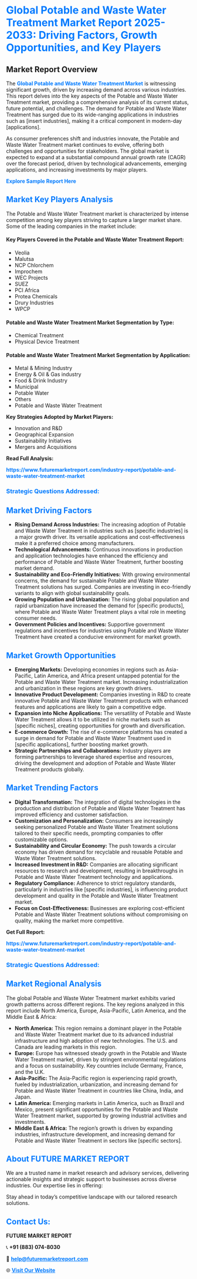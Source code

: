 <h1 style="color: #007BFF;">Global Potable and Waste Water Treatment Market Report 2025-2033: Driving Factors, Growth Opportunities, and Key Players</h1>

<section id="overview">
<h2>Market Report Overview</h2>
<p>The <a href="https://www.futuremarketreport.com/industry-report/potable-and-waste-water-treatment-market" style="color: #007BFF; text-decoration: none;"><strong>Global Potable and Waste Water Treatment Market</strong></a> is witnessing significant growth, driven by increasing demand across various industries. This report delves into the key aspects of the Potable and Waste Water Treatment market, providing a comprehensive analysis of its current status, future potential, and challenges. The demand for Potable and Waste Water Treatment has surged due to its wide-ranging applications in industries such as [insert industries], making it a critical component in modern-day [applications].</p>
<p>As consumer preferences shift and industries innovate, the Potable and Waste Water Treatment market continues to evolve, offering both challenges and opportunities for stakeholders. The global market is expected to expand at a substantial compound annual growth rate (CAGR) over the forecast period, driven by technological advancements, emerging applications, and increasing investments by major players.</p>
</section>

<section id="overview">
<p><a href="https://www.futuremarketreport.com/request-sample/reportId=122042" style="color: #007BFF; text-decoration: none;"><strong>Explore Sample Report Here</strong></a></p>
</section>

<section id="key-players">
<h2 style="color: #007BFF;">Market Key Players Analysis</h2>
<p>The Potable and Waste Water Treatment market is characterized by intense competition among key players striving to capture a larger market share. Some of the leading companies in the market include:</p>
<h4>Key Players Covered in the Potable and Waste Water Treatment Report:</h4>
<ul><li>Veolia</li><li>Malutsa</li><li>NCP Chlorchem</li><li>Improchem</li><li>WEC Projects</li><li>SUEZ</li><li>PCI Africa</li><li>Protea Chemicals</li><li>Drury Industries</li><li>WPCP</li></ul>
<h4>Potable and Waste Water Treatment Market Segmentation by Type:</h4>
<ul><li>Chemical Treatment</li><li>Physical Device Treatment</li></ul>

<h4>Potable and Waste Water Treatment Market Segmentation by Application:</h4>
<ul><li>Metal &amp; Mining Industry</li><li>Energy &amp; Oil &amp; Gas industry</li><li>Food &amp; Drink Industry</li><li>Municipal</li><li>Potable Water</li><li>Others</li><li>Potable and Waste Water Treatment</li></ul>
<p><strong>Key Strategies Adopted by Market Players:</strong></p>
<ul>
<li>Innovation and R&D</li>
<li>Geographical Expansion</li>
<li>Sustainability Initiatives</li>
<li>Mergers and Acquisitions</li>
</ul>
</section>

<section>
<p><strong>Read Full Analysis: </strong></p><a href="https://www.futuremarketreport.com/industry-report/potable-and-waste-water-treatment-market" style="color: #007BFF; text-decoration: none;"><strong>https://www.futuremarketreport.com/industry-report/potable-and-waste-water-treatment-market</strong></a>
<h3 style="color: #007BFF;">Strategic Questions Addressed:</h3>
</section>

<section id="driving-factors">
<h2 style="color: #007BFF;">Market Driving Factors</h2>
<ul>
<li><strong>Rising Demand Across Industries:</strong> The increasing adoption of Potable and Waste Water Treatment in industries such as [specific industries] is a major growth driver. Its versatile applications and cost-effectiveness make it a preferred choice among manufacturers.</li>
<li><strong>Technological Advancements:</strong> Continuous innovations in production and application technologies have enhanced the efficiency and performance of Potable and Waste Water Treatment, further boosting market demand.</li>
<li><strong>Sustainability and Eco-Friendly Initiatives:</strong> With growing environmental concerns, the demand for sustainable Potable and Waste Water Treatment solutions has surged. Companies are investing in eco-friendly variants to align with global sustainability goals.</li>
<li><strong>Growing Population and Urbanization:</strong> The rising global population and rapid urbanization have increased the demand for [specific products], where Potable and Waste Water Treatment plays a vital role in meeting consumer needs.</li>
<li><strong>Government Policies and Incentives:</strong> Supportive government regulations and incentives for industries using Potable and Waste Water Treatment have created a conducive environment for market growth.</li>
</ul>
</section>

<section id="growth-opportunities">
<h2 style="color: #007BFF;">Market Growth Opportunities</h2>
<ul>
<li><strong>Emerging Markets:</strong> Developing economies in regions such as Asia-Pacific, Latin America, and Africa present untapped potential for the Potable and Waste Water Treatment market. Increasing industrialization and urbanization in these regions are key growth drivers.</li>
<li><strong>Innovative Product Development:</strong> Companies investing in R&D to create innovative Potable and Waste Water Treatment products with enhanced features and applications are likely to gain a competitive edge.</li>
<li><strong>Expansion into Niche Applications:</strong> The versatility of Potable and Waste Water Treatment allows it to be utilized in niche markets such as [specific niches], creating opportunities for growth and diversification.</li>
<li><strong>E-commerce Growth:</strong> The rise of e-commerce platforms has created a surge in demand for Potable and Waste Water Treatment used in [specific applications], further boosting market growth.</li>
<li><strong>Strategic Partnerships and Collaborations:</strong> Industry players are forming partnerships to leverage shared expertise and resources, driving the development and adoption of Potable and Waste Water Treatment products globally.</li>
</ul>
</section>

<section id="trending-factors">
<h2 style="color: #007BFF;">Market Trending Factors</h2>
<ul>
<li><strong>Digital Transformation:</strong> The integration of digital technologies in the production and distribution of Potable and Waste Water Treatment has improved efficiency and customer satisfaction.</li>
<li><strong>Customization and Personalization:</strong> Consumers are increasingly seeking personalized Potable and Waste Water Treatment solutions tailored to their specific needs, prompting companies to offer customizable options.</li>
<li><strong>Sustainability and Circular Economy:</strong> The push towards a circular economy has driven demand for recyclable and reusable Potable and Waste Water Treatment solutions.</li>
<li><strong>Increased Investment in R&D:</strong> Companies are allocating significant resources to research and development, resulting in breakthroughs in Potable and Waste Water Treatment technology and applications.</li>
<li><strong>Regulatory Compliance:</strong> Adherence to strict regulatory standards, particularly in industries like [specific industries], is influencing product development and quality in the Potable and Waste Water Treatment market.</li>
<li><strong>Focus on Cost-Effectiveness:</strong> Businesses are exploring cost-efficient Potable and Waste Water Treatment solutions without compromising on quality, making the market more competitive.</li>
</ul>
</section>

<section>
<p><strong>Get Full Report: </strong></p><a href="https://www.futuremarketreport.com/industry-report/potable-and-waste-water-treatment-market" style="color: #007BFF; text-decoration: none;"><strong>https://www.futuremarketreport.com/industry-report/potable-and-waste-water-treatment-market</strong></a>
<h3 style="color: #007BFF;">Strategic Questions Addressed:</h3>
</section>


<section id="regional-analysis">
<h2 style="color: #007BFF;">Market Regional Analysis</h2>
<p>The global Potable and Waste Water Treatment market exhibits varied growth patterns across different regions. The key regions analyzed in this report include North America, Europe, Asia-Pacific, Latin America, and the Middle East & Africa:</p>
<ul>
<li><strong>North America:</strong> This region remains a dominant player in the Potable and Waste Water Treatment market due to its advanced industrial infrastructure and high adoption of new technologies. The U.S. and Canada are leading markets in this region.</li>
<li><strong>Europe:</strong> Europe has witnessed steady growth in the Potable and Waste Water Treatment market, driven by stringent environmental regulations and a focus on sustainability. Key countries include Germany, France, and the U.K.</li>
<li><strong>Asia-Pacific:</strong> The Asia-Pacific region is experiencing rapid growth, fueled by industrialization, urbanization, and increasing demand for Potable and Waste Water Treatment in countries like China, India, and Japan.</li>
<li><strong>Latin America:</strong> Emerging markets in Latin America, such as Brazil and Mexico, present significant opportunities for the Potable and Waste Water Treatment market, supported by growing industrial activities and investments.</li>
<li><strong>Middle East & Africa:</strong> The region’s growth is driven by expanding industries, infrastructure development, and increasing demand for Potable and Waste Water Treatment in sectors like [specific sectors].</li>
</ul>
</section>

<footer>
<h2 style="color: #007BFF;">About FUTURE MARKET REPORT</h2>
<p>We are a trusted name in market research and advisory services, delivering actionable insights and strategic support to businesses across diverse industries. Our expertise lies in offering:</p>

<p>Stay ahead in today’s competitive landscape with our tailored research solutions.</p>

<h2 style="color: #007BFF;">Contact Us:</h2>
<p><strong>FUTURE MARKET REPORT</strong></p>
<p>📞 <strong>+91 (883) 074-8030</strong></p>
<p>📧 <strong><a href="mailto:help@futuremarketreport.com" style="color: #007BFF;">help@futuremarketreport.com</a></strong></p>
<p>🌐 <strong><a href="https://www.futuremarketreport.com/" style="color: #007BFF;">Visit Our Website</a></strong></p>
</footer>